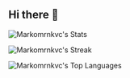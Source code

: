 ## Hi there 👋
![Markomrnkvc's Stats](https://github-readme-stats.vercel.app/api?username=Markomrnkvc&theme=merko&show_icons=true&hide_border=false&count_private=true)

![Markomrnkvc's Streak](https://github-readme-streak-stats.herokuapp.com/?user=Markomrnkvc&theme=merko&hide_border=false)

![Markomrnkvc's Top Languages](https://github-readme-stats.vercel.app/api/top-langs/?username=Markomrnkvc&theme=merko&show_icons=true&hide_border=false&layout=compact)
<!--
**Markomrnkvc/Markomrnkvc** is a ✨ _special_ ✨ repository because its `README.md` (this file) appears on your GitHub profile.

Here are some ideas to get you started:

- 🔭 I’m currently working on ...
- 🌱 I’m currently learning ...
- 👯 I’m looking to collaborate on ...
- 🤔 I’m looking for help with ...
- 💬 Ask me about ...
- 📫 How to reach me: ...
- 😄 Pronouns: ...
- ⚡ Fun fact: ...
-->
